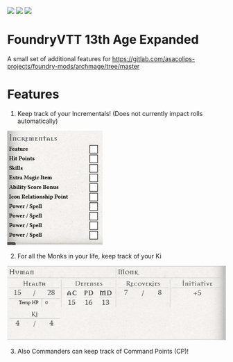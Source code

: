 ![](https://img.shields.io/badge/Foundry-v0.4.4-informational)
![](https://img.shields.io/badge/13th%20Age-v1.2.2-informational)
[![](https://img.shields.io/badge/Buy%20Me%20A%20Coffee-%243-orange)](https://www.buymeacoffee.com/T2tZvWJ)


# FoundryVTT 13th Age Expanded

A small set of additional features for https://gitlab.com/asacolips-projects/foundry-mods/archmage/tree/master

# Features

1) Keep track of your Incrementals! (Does not currently impact rolls automatically)

![](./incrementals.PNG)

2) For all the Monks in your life, keep track of your Ki

![](./ki.PNG)

3) Also Commanders can keep track of Command Points (CP)!
